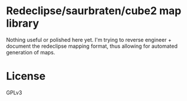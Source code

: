 # Redeclipse/saurbraten/cube2 map library

Nothing useful or polished here yet. I'm trying to reverse engineer + document
the redeclipse mapping format, thus allowing for automated generation of maps.

# License

GPLv3
